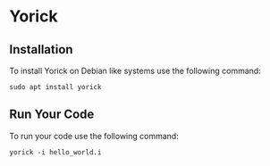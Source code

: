 # Yorick

## Installation

To install Yorick on Debian like systems use the following command:

`sudo apt install yorick`

## Run Your Code

To run your code use the following command:

`yorick -i hello_world.i` 
